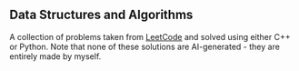 ## Data Structures and Algorithms

A collection of problems taken from [LeetCode](https://leetcode.com) and solved using either C++ or Python. Note that none of these solutions are AI-generated - they are entirely made by myself. 

